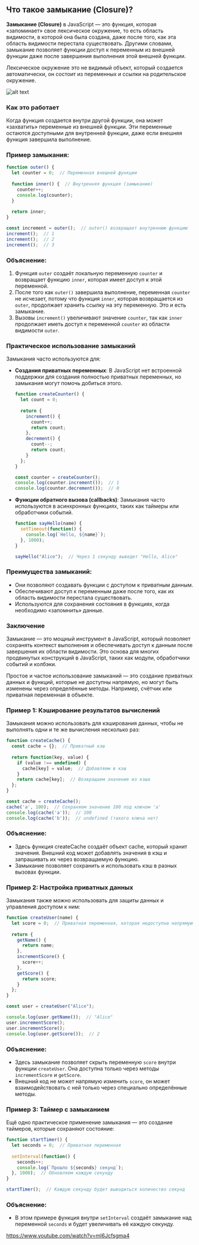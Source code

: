 ## Что такое замыкание (Closure)?

**Замыкание (Closure)** в JavaScript — это функция, которая «запоминает» свое лексическое окружение, то есть область видимости, в которой она была создана, даже после того, как эта область видимости перестала существовать. Другими словами, замыкание позволяет функции доступ к переменным из внешней функции даже после завершения выполнения этой внешней функции.

Лексическое окружение это не видимый объект, который создается автоматически, он состоит из переменных и ссылки на родительское окружение.

![alt text](image_11.jpg)

### Как это работает

Когда функция создается внутри другой функции, она может «захватить» переменные из внешней функции. Эти переменные остаются доступными для внутренней функции, даже если внешняя функция завершила выполнение.

### Пример замыкания:

```javascript
function outer() {
  let counter = 0;  // Переменная внешней функции
  
  function inner() {  // Внутренняя функция (замыкание)
    counter++;
    console.log(counter);
  }
  
  return inner;
}

const increment = outer();  // outer() возвращает внутреннюю функцию
increment();  // 1
increment();  // 2
increment();  // 3
```

### Объяснение:

1. Функция `outer` создаёт локальную переменную `counter` и возвращает функцию `inner`, которая имеет доступ к этой переменной.
2. После того как `outer()` завершила выполнение, переменная `counter` не исчезает, потому что функция `inner`, которая возвращается из `outer`, продолжает хранить ссылку на эту переменную. Это и есть замыкание.
3. Вызовы `increment()` увеличивают значение `counter`, так как `inner` продолжает иметь доступ к переменной `counter` из области видимости `outer`.

### Практическое использование замыканий

Замыкания часто используются для:

- **Создания приватных переменных**:
  В JavaScript нет встроенной поддержки для создания полностью приватных переменных, но замыкания могут помочь добиться этого.

  ```javascript
  function createCounter() {
    let count = 0;
    
    return {
      increment() {
        count++;
        return count;
      },
      decrement() {
        count--;
        return count;
      }
    };
  }

  const counter = createCounter();
  console.log(counter.increment());  // 1
  console.log(counter.decrement());  // 0
  ```

- **Функции обратного вызова (callbacks)**:
  Замыкания часто используются в асинхронных функциях, таких как таймеры или обработчики событий.

  ```javascript
  function sayHello(name) {
    setTimeout(function() {
      console.log(`Hello, ${name}`);
    }, 1000);
  }

  sayHello("Alice");  // Через 1 секунду выведет "Hello, Alice"
  ```

### Преимущества замыканий:
- Они позволяют создавать функции с доступом к приватным данным.
- Обеспечивают доступ к переменным даже после того, как их область видимости перестала существовать.
- Используются для сохранения состояния в функциях, когда необходимо «запомнить» данные.

### Заключение

Замыкание — это мощный инструмент в JavaScript, который позволяет сохранять контекст выполнения и обеспечивать доступ к данным после завершения их области видимости. Это основа для многих продвинутых конструкций в JavaScript, таких как модули, обработчики событий и колбэки.

Простое и частое использование замыканий — это создание приватных данных и функций, которые не доступны напрямую, но могут быть изменены через определённые методы. Например, счётчик или приватная переменная в объекте.

### Пример 1: Кэширование результатов вычислений

Замыкания можно использовать для кэширования данных, чтобы не выполнять одни и те же вычисления несколько раз:

```javascript
function createCache() {
  const cache = {};  // Приватный кэш
  
  return function(key, value) {
    if (value !== undefined) {
      cache[key] = value;  // Добавляем в кэш
    }
    return cache[key];  // Возвращаем значение из кэша
  };
}

const cache = createCache();
cache('a', 100);  // Сохраняем значение 100 под ключом 'a'
console.log(cache('a'));  // 100
console.log(cache('b'));  // undefined (такого ключа нет)

```

### Объяснение:
- Здесь функция createCache создаёт объект cache, который хранит значения. Внешний код может добавлять значения в кэш и запрашивать их через возвращаемую функцию.
- Замыкание позволяет сохранить и использовать кэш в разных вызовах функции.

### Пример 2: Настройка приватных данных

Замыкания также можно использовать для защиты данных и управления доступом к ним:

```javascript
function createUser(name) {
  let score = 0;  // Приватная переменная, которая недоступна напрямую
  
  return {
    getName() {
      return name;
    },
    incrementScore() {
      score++;
    },
    getScore() {
      return score;
    }
  };
}

const user = createUser("Alice");

console.log(user.getName());  // "Alice"
user.incrementScore();
user.incrementScore();
console.log(user.getScore());  // 2
```

### Объяснение:
- Здесь замыкание позволяет скрыть переменную `score` внутри функции `createUser`. Она доступна только через методы `incrementScore` и `getScore`.
- Внешний код не может напрямую изменить `score`, он может взаимодействовать с ней только через специально определённые методы.

### Пример 3: Таймер с замыканием

Ещё одно практическое применение замыкания — это создание таймеров, которые сохраняют состояние:

```javascript
function startTimer() {
  let seconds = 0;  // Приватная переменная
  
  setInterval(function() {
    seconds++;
    console.log(`Прошло ${seconds} секунд`);
  }, 1000);  // Обновляем каждую секунду
}

startTimer();  // Каждую секунду будет выводиться количество секунд
```

### Объяснение:
- В этом примере функция внутри `setInterval` создаёт замыкание над переменной `seconds` и будет увеличивать её каждую секунду.

https://www.youtube.com/watch?v=mI6Jcfsgma4